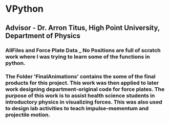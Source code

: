 # VPython
## Advisor - Dr. Arron Titus, High Point University, Department of Physics

### AllFiles and Force Plate Data _ No Positions are full of scratch work where I was trying to learn some of the functions in python.

### The Folder 'FinalAnimations' contains the some of the final products for this project. This work was then applied to later work designing department-original code for force plates. The purpose of this work is to assist health science students in introductory physics in visualizing forces. This was also used to design lab activities to teach impulse-momentum and projectile motion. 
